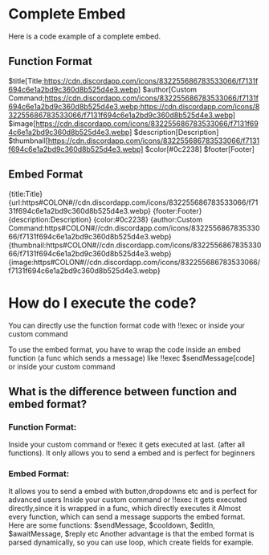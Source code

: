 # Complete Embed

Here is a code example of a complete embed.

## Function Format

$title[Title;https://cdn.discordapp.com/icons/832255686783533066/f7131f694c6e1a2bd9c360d8b525d4e3.webp]
$author[Custom Command;https://cdn.discordapp.com/icons/832255686783533066/f7131f694c6e1a2bd9c360d8b525d4e3.webp;https://cdn.discordapp.com/icons/832255686783533066/f7131f694c6e1a2bd9c360d8b525d4e3.webp]
$image[https://cdn.discordapp.com/icons/832255686783533066/f7131f694c6e1a2bd9c360d8b525d4e3.webp]
$description[Description]
$thumbnail[https://cdn.discordapp.com/icons/832255686783533066/f7131f694c6e1a2bd9c360d8b525d4e3.webp]
$color[#0c2238]
$footer[Footer]

## Embed Format

{title:Title}
{url:https#COLON#//cdn.discordapp.com/icons/832255686783533066/f7131f694c6e1a2bd9c360d8b525d4e3.webp}
{footer:Footer}
{description:Description}
{color:#0c2238}
{author:Custom Command:https#COLON#//cdn.discordapp.com/icons/832255686783533066/f7131f694c6e1a2bd9c360d8b525d4e3.webp}
{thumbnail:https#COLON#//cdn.discordapp.com/icons/832255686783533066/f7131f694c6e1a2bd9c360d8b525d4e3.webp}
{image:https#COLON#//cdn.discordapp.com/icons/832255686783533066/f7131f694c6e1a2bd9c360d8b525d4e3.webp}

# How do I execute the code?

You can directly use the function format code with !!exec or inside your custom command

To use the embed format, you have to wrap the code inside an embed function (a func which sends a message) like !!exec $sendMessage[code] or inside your custom command

## What is the difference between function and embed format?

### Function Format:

Inside your custom command or !!exec it gets executed at last. (after all functions).
It only allows you to send a embed and is perfect for beginners

### Embed Format:

It allows you to send a embed with button,dropdowns etc and is perfect for advanced users
Inside your custom command or !!exec it gets executed directly,since it is wrapped in a func, which directly executes it
Almost every function, which can send a message supports the embed format.
Here are some functions:
$sendMessage, $cooldown, $editIn, $awaitMessage, $reply etc
Another advantage is that the embed format is parsed dynamically, so you can use loop, which create fields for example.
